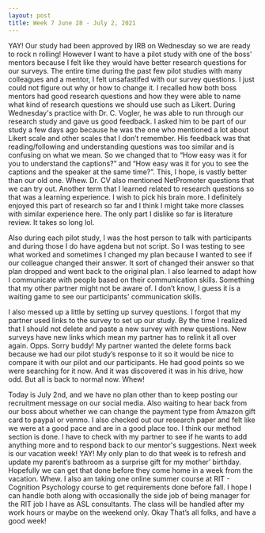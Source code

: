 ```yaml
---
layout: post
title: Week 7 June 28 - July 2, 2021
---
```


YAY! Our study had been approved by IRB on Wednesday so we are ready to rock n rolling! However I want to have a pilot study with one of the boss' mentors because I felt like they would have better research questions for our surveys. The entire time during the past few pilot studies with many colleagues and a mentor, I felt unsafastifed with our survey questions. I just could not figure out why or how to change it. I recalled how both boss mentors had good research questions and how they were able to name what kind of research questions we should use such as Likert. During Wednesday's practice with Dr. C. Vogler, he was able to run through our research study and gave us good feedback. I asked him to be part of our study a few days ago because he was the one who mentioned a lot about Likert scale and other scales that I don’t remember. His feedback was that reading/following and understanding questions was too similar and is confusing on what we mean. So we changed that to “How easy was it for you to understand the captions?” and “How easy was it for you to see the captions and the speaker at the same time?”. This, I hope, is vastly better than our old one. Whew. Dr. CV also mentioned NetPromoter questions that we can try out. Another term that I learned related to research questions so that was a learning experience. I wish to pick his brain more. I definitely enjoyed this part of research so far and I think I might take more classes with similar experience here. The only part I dislike so far is literature review. It takes so long lol. 


Also during each pilot study, I was the host person to talk with participants and during those I do have agdena but not script. So I was testing to see what worked and sometimes I changed my plan because I wanted to see if our colleague changed their answer. It sort of changed their answer so that plan dropped and went back to the original plan. I also learned to adapt how I communicate with people based on their communication skills. Something that my other partner might not be aware of. I don’t know, I guess it is a waiting game to see our participants' communication skills. 


I also messed up a little by setting up survey questions. I forgot that my partner used links to the survey to set up our study. By the time I realized that I should not delete and paste a new survey with new questions. New surveys have new links which mean my partner has to relink it all over again. Opps. Sorry buddy! My partner wanted the delete forms back because we had our pilot study’s response to it so it would be nice to compare it with our pilot and our participants. He had good points so we were searching for it now. And it was discovered it was in his drive, how odd. But all is back to normal now. Whew! 


Today is July 2nd, and we have no plan other than to keep posting our recruitment message on our social media. Also waiting to hear back from our boss about whether we can change the payment type from Amazon gift card to paypal or venmo. I also checked out our research paper and felt like we were at a good pace and are in a good place too. I think our method section is done. I have to check with my partner to see if he wants to add anything more and to respond back to our mentor's suggestions. Next week is our vacation week! YAY! My only plan to do that week is to refresh and update my parent’s bathroom as a surprise gift for my mother’ birthday. Hopefully we can get that done before they come home in a week from the vacation. Whew. I also am taking one online summer course at RIT - Cognition Psychology course to get requirements done before fall. I hope I can handle both along with occasionally the side job of being manager for the RIT job I have as ASL consultants. The class will be handled after my work hours or maybe on the weekend only. Okay That’s all folks, and have a good week!
